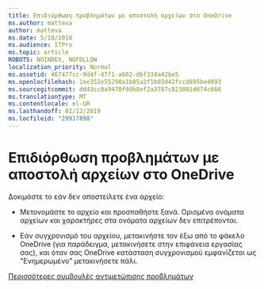```yaml
---
title: Επιδιόρθωση προβλημάτων με αποστολή αρχείων στο OneDrive
ms.author: matteva
author: matteva
ms.date: 5/18/2018
ms.audience: ITPro
ms.topic: article
ROBOTS: NOINDEX, NOFOLLOW
localization_priority: Normal
ms.assetid: 467477cc-9d4f-47f1-a602-dbf334a42be5
ms.openlocfilehash: 1ee352e55290a1b05a2f1b03d42fccd895be4993
ms.sourcegitcommit: dd43cc0a9470f98b8ef2a3787c823801d674c666
ms.translationtype: MT
ms.contentlocale: el-GR
ms.lasthandoff: 02/12/2019
ms.locfileid: "29917898"
---
```

# <a name="fix-problems-uploading-files-to-onedrive"></a>Επιδιόρθωση προβλημάτων με αποστολή αρχείων στο OneDrive

Δοκιμάστε το εάν δεν αποστείλετε ένα αρχείο:
  
- Μετονομάστε το αρχείο και προσπαθήστε ξανά. Ορισμένα ονόματα αρχείων και χαρακτήρες στα ονόματα αρχείων δεν επιτρέπονται. 
    
- Εάν συγχρονισμό του αρχείου, μετακινήστε τον έξω από το φάκελο OneDrive (για παράδειγμα, μετακινήσετε στην επιφάνεια εργασίας σας), και όταν σας OneDrive κατάσταση συγχρονισμού εμφανίζεται ως "Ενημερωμένο" μετακινήσετε πάλι. 
    
[Περισσότερες συμβουλές αντιμετώπισης προβλημάτων](https://go.microsoft.com/fwlink/?linkid=873155)
  


